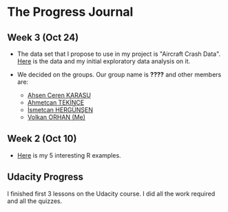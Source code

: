 # The Progress Journal

## Week 3 (Oct 24)

+ The data set that I propose to use in my project is "Aircraft Crash Data". [Here](http://evds.tcmb.gov.tr/fame/webfactory/evdpw/rpt/36043.csv) is the data and my initial exploratory data analysis on it.

+ We decided on the groups. Our group name is **????** and other members are:

  + [Ahsen Ceren KARASU](https://mef-bda503.github.io/pj-karasua/)
  + [Ahmetcan TEKİNCE](https://mef-bda503.github.io/pj-tekincea/)
  + [İsmetcan HERGÜNŞEN](https://mef-bda503.github.io/pj-hergunsen/) 
  + [Volkan ORHAN (Me)](https://mef-bda503.github.io/pj-volorhan-1/)

## Week 2 (Oct 10)

+ [Here](hw1.html) is my 5 interesting R examples.

## Udacity Progress 
I finished first 3 lessons on the Udacity course. I did all the work required and all the quizzes. 
